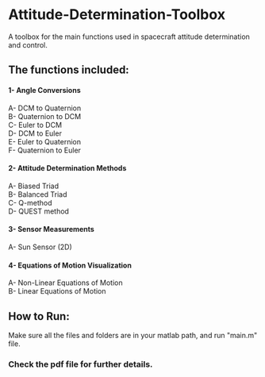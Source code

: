 # Attitude-Determination-Toolbox
A toolbox for the main functions used in spacecraft attitude determination and control.

## The functions included:
#### 1- Angle Conversions
A- DCM to Quaternion</br>
B- Quaternion to DCM</br>
C- Euler to DCM</br>
D- DCM to Euler</br>
E- Euler to Quaternion</br>
F- Quaternion to Euler</br>
#### 2- Attitude Determination Methods
A- Biased Triad</br>
B- Balanced Triad</br>
C- Q-method</br>
D- QUEST method</br>

#### 3- Sensor Measurements
A- Sun Sensor (2D)</br>

#### 4- Equations of Motion Visualization
A- Non-Linear Equations of Motion</br>
B- Linear Equations of Motion</br>

## How to Run:
Make sure all the files and folders are in your matlab path, and run "main.m" file.

### Check the pdf file for further details.
